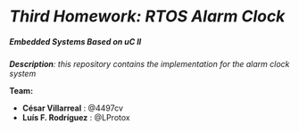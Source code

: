 # ***Third Homework: RTOS Alarm Clock***
##### ***Embedded Systems Based on uC II***

***Description**: this repository contains the implementation for the alarm clock system*

**Team:** 
- **César Villarreal** : @4497cv
- **Luís F. Rodríguez** : @LProtox

